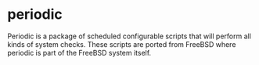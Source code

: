 # periodic
Periodic is a package of scheduled configurable scripts that will perform all kinds of system checks. These scripts are ported from FreeBSD where periodic is part of the FreeBSD system itself.
